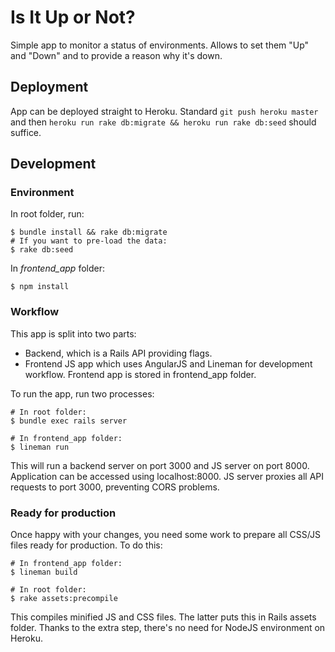 # Is It Up or Not?

Simple app to monitor a status of environments. Allows to set them "Up" and "Down" and to provide a reason why it's down.

## Deployment

App can be deployed straight to Heroku. Standard `git push heroku master` and then `heroku run rake db:migrate && heroku run rake db:seed` should suffice.

## Development

### Environment

In root folder, run:

    $ bundle install && rake db:migrate
    # If you want to pre-load the data:
    $ rake db:seed

In *frontend_app* folder:

    $ npm install

### Workflow

This app is split into two parts:

* Backend, which is a Rails API providing flags.
* Frontend JS app which uses AngularJS and Lineman for development workflow. Frontend app is stored in frontend_app folder.

To run the app, run two processes:

    # In root folder:
    $ bundle exec rails server 

    # In frontend_app folder:
    $ lineman run

This will run a backend server on port 3000 and JS server on port 8000.
Application can be accessed using localhost:8000. JS server proxies all API requests to port 3000, preventing CORS problems.

### Ready for production

Once happy with your changes, you need some work to prepare all CSS/JS files ready for production. To do this:

    # In frontend_app folder:
    $ lineman build

    # In root folder:
    $ rake assets:precompile

This compiles minified JS and CSS files. The latter puts this in Rails assets folder. Thanks to the extra step, there's
no need for NodeJS environment on Heroku.

